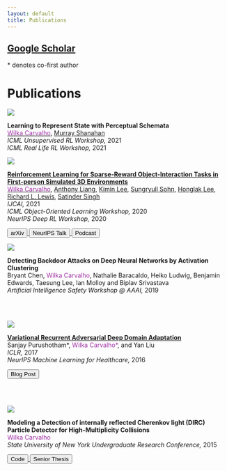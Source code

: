 ```yaml
---
layout: default
title: Publications
---
```

## [Google Scholar](https://scholar.google.com/citations?user=tvJTXwoAAAAJ&hl=en)

<p>* denotes co-first author</p>

<!-- <h1>Preprints</h1>
<div class="publications">
</div>
 -->

<h1> Publications</h1>
<div class="publications">


<!-- Perceptual Schemata -->
<div class="row publication">
<div class="col-sm-2 center">
<img class="pub-image responsive" src="{{ site.baseurl }}/publications/perceptual_schemata/architecture.png">
</div>
<div class="col-sm-7 center">
    <p>
    <strong>
      Learning to Represent State with Perceptual Schemata
    </strong>
    <br> 
        <a href="/"><span style="color: #9f30a5">Wilka Carvalho</span></a>,
        <a href="https://www.doc.ic.ac.uk/~mpsha/">Murray Shanahan</a>
    <br>
        <em> ICML Unsupervised RL Workshop, </em> 2021 <br>
        <em> ICML Real Life RL Workshop, </em> 2021 <br>
    </p>
</div>
</div>


<div class="row publication">
<div class="col-sm-2 center">
  <img class="pub-image responsive" src="{{ site.baseurl }}/files/publications/roma/toast-bread.png">
</div>
<div class="col-sm-7 center">
  <p>
  <strong>
    <a href="https://arxiv.org/abs/2010.15195">Reinforcement Learning for Sparse-Reward Object-Interaction Tasks in First-person Simulated 3D Environments</a>
    <!-- Reinforcement Learning for Sparse-Reward Object-Interaction Tasks in First-person Simulated 3D Environments -->
  </strong> 
  <br> 
  <a href="/"><span style="color: #9f30a5">Wilka Carvalho</span></a>,
  <a href="https://aliang8.github.io/">Anthony Liang</a>,
  <a href="https://sites.google.com/view/kiminlee">Kimin Lee</a>,
  <a href="https://sites.google.com/view/sungryull">Sungryull Sohn</a>,
  <a href="https://web.eecs.umich.edu/~honglak/">Honglak Lee</a>,
  <a href="http://www-personal.umich.edu/~rickl/">Richard L. Lewis</a>,
  <a href="https://web.eecs.umich.edu/~baveja/">Satinder Singh</a>
  <br>
  <em> IJCAI, </em> 2021 <br>
  <em> ICML Object-Oriented Learning Workshop, </em> 2020 <br>
  <em> NeurIPS Deep RL Workshop, </em> 2020
  </p>
  <div class="row pub-links">
  <p>
    <a href="https://arxiv.org/abs/2010.15195">
    <button type = "button" class = "btn btn-primary">
    arXiv
    </button>
    </a>
    <a href="https://slideslive.com/38938237/learning-objectinteraction-tasks-with-less-supervision-by-learning-an-attentive-objectmodel">
    <button type = "button" class = "btn btn-primary">
    NeurIPS Talk
    </button>
    </a>
    <a href="https://twimlai.com/relational-object-centric-agents-for-completing-simulated-household-tasks-with-wilka-carvalho/">
    <button type = "button" class = "btn btn-primary">
    Podcast
    </button>
    </a>
  </p>
  </div>
</div>
</div>

<!-- AAAI Safety -->
<div class="row publication">
  <div class="col-sm-2 center">
    <img class="pub-image responsive" src="{{ site.baseurl }}/files/publications/icml_2018_thumbnail.png">
  </div>
  <div class="col-sm-7 center">
    <p>
    <strong>
      Detecting Backdoor Attacks on Deep Neural Networks by Activation Clustering
    </strong> 
    <br> 
    Bryant Chen, <span style="color: #9f30a5">Wilka Carvalho</span>, Nathalie Baracaldo, Heiko Ludwig, Benjamin Edwards, Taesung Lee, Ian Molloy and Biplav Srivastava
    <br>
    <em>
    Artificial Intelligence Safety Workshop @ AAAI,
    </em> 2019
    </p>
  </div>
</div>


<br><br>
<div class="row publication">
  <div class="col-sm-2 center">
    <img class="pub-image responsive" src="{{ site.baseurl }}/files/publications/iclr_2017/figures/vrada_tsne.png">
  </div>
  <div class="col-sm-7 center">
    <p>
    <strong>
      <a href="{{ site.baseurl }}/files/publications/iclr_2017/iclr2017_VADA.pdf">Variational Recurrent Adversarial Deep Domain Adaptation</a>
    </strong> 
    <br> 
    Sanjay Purushotham*, <span style="color: #9f30a5">Wilka Carvalho*</span>, and Yan Liu
    <br>
    <em>
      ICLR,
    </em> 2017 <br>
    <em>
      NeurIPS Machine Learning for Healthcare,
    </em> 2016
    </p>
    <div class="row pub-links">
      <p>
        <a href="{{ site.baseurl }}/research/2017/04/23/vrada/">
        <button type = "button" class = "btn btn-primary">
        Blog Post
        </button>
        </a>
      </p>
    </div>
  </div>
</div>

<!-- NIPS ML4HC -->
<!-- <div class="row publication">
  <div class="col-sm-2 center">
    <img class="pub-image responsive" src="{{ site.baseurl }}/files/publications/iclr_2017/figures/vrada.png">
  </div>
  <div class="col-sm-7 center">
    <p>
    <strong>
      <a href="{{ site.baseurl }}/files/nips_2016/VADA_main.pdf">Variational Adversarial Deep Domain Adaptation for Health Care Time Series Analysis</a>
    </strong>
    <br>
    Sanjay Purushotham*, <span style="color: #9f30a5">Wilka Carvalho*</span>, and Yan Liu<br>
    <em>
      Neural Information Processing Systems Workshop on Machine Learning for Healthcare (NerurIPS ML4HC),
    </em> 2016
    <br>
    <span style="color: red">Spotlight</span>
    </p>
  </div>
</div>

 -->
<!-- Stony Brook -->
<br><br>
<div class="row publication">
  <div class="col-sm-2 center">
    <img class="pub-image responsive" src="{{ site.baseurl }}/files/dirc/beams.jpg">
  </div>
  <div class="col-sm-7 center">
    <p>
    <strong>
      Modeling a Detection of internally reflected Cherenkov light (DIRC) Particle Detector for High-Multiplicity Collisions
    </strong>
    <br>
    <span style="color: #9f30a5">Wilka Carvalho</span>
    <br>
    <em>
      State University of New York Undergraduate Research Conference,
    </em> 2015
    </p>
    <div class="row pub-links">
      <p>
        <a href="https://github.com/wcarvalho/dirc-detector">
          <button type = "button" class = "btn btn-primary">
          Code
          </button>
        </a>
        <a href="{{ site.baseurl }}/files/dirc/final_thesis.pdf">
          <button type = "button" class = "btn btn-primary">
          Senior Thesis
          </button>
        </a>
      </p>
    </div>
  </div>
</div>


</div>

